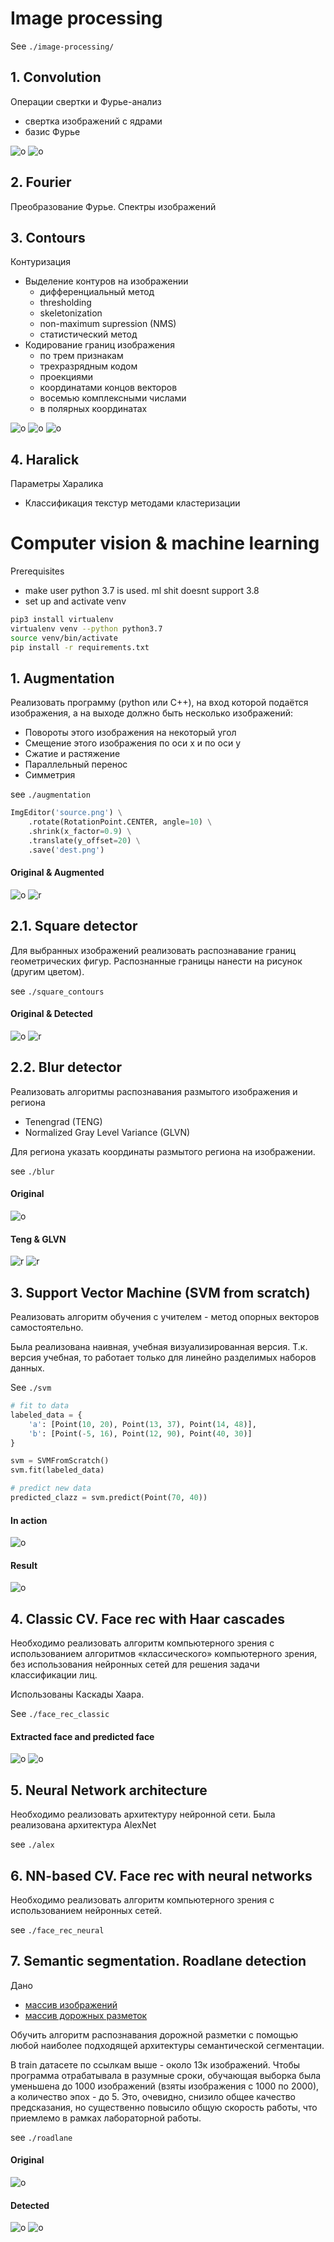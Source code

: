 # Image processing

See `./image-processing/`

## 1. Convolution

Операции свертки и Фурье-анализ    
- свертка изображений с ядрами
- базис Фурье
    
![o](image-processing/convolution/img/robin3.png) ![o](image-processing/convolution/img/robin3-p.png)
    
    
## 2. Fourier

Преобразование Фурье. Спектры изображений


## 3. Contours

Контуризация
- Выделение контуров на изображении
    - дифференциальный метод
    - thresholding
    - skeletonization
    - non-maximum supression (NMS)
    - статистический метод
- Кодирование границ изображения
    - по трем признакам
    - трехразрядным кодом
    - проекциями
    - координатами концов векторов
    - восемью комплексными числами
    - в полярных координатах
    
![o](image-processing/contours/boundaries_encoding/star.png) ![o](image-processing/contours/boundaries_encoding/pine5.jpg) ![o](image-processing/contours/boundaries_encoding/letter.png)
        
## 4. Haralick

Параметры Харалика
- Классификация текстур методами кластеризации
    
    
    
    
# Computer vision & machine learning

Prerequisites

- make user python 3.7 is used. ml shit doesnt support 3.8
- set up and activate venv
```bash
pip3 install virtualenv
virtualenv venv --python python3.7
source venv/bin/activate
pip install -r requirements.txt 
```





## 1. Augmentation

Реализовать программу (python или C++), на вход которой подаётся изображения, а на выходе должно быть несколько изображений:

- Повороты этого изображения на некоторый угол
- Смещение этого изображения по оси x и по оси y
- Сжатие и растяжение
- Параллельный перенос
- Симметрия

see `./augmentation`

```python
ImgEditor('source.png') \
    .rotate(RotationPoint.CENTER, angle=10) \
    .shrink(x_factor=0.9) \
    .translate(y_offset=20) \
    .save('dest.png')
```

#### Original & Augmented

![o](augmentation/face.png) ![r](augmentation/res.png)




## 2.1. Square detector

Для выбранных изображений реализовать распознавание границ геометрических фигур. 
Распознанные границы нанести на рисунок (другим цветом).

see `./square_contours`

#### Original & Detected

![o](square_contours/squares.jpg) ![r](square_contours/res.png)










## 2.2. Blur detector

Реализовать алгоритмы распознавания размытого изображения и региона
- Tenengrad (TENG)
- Normalized Gray Level Variance (GLVN)

Для региона указать координаты размытого региона на изображении.

see `./blur`

#### Original

![o](blur/original.png)

#### Teng & GLVN

![r](blur/teng-res.png) ![r](blur/glvn-res.png)




## 3. Support Vector Machine (SVM from scratch)

Реализовать алгоритм обучения с учителем - метод опорных векторов самостоятельно. 

Была реализована наивная, учебная визуализированная версия. 
Т.к. версия учебная, то работает только для линейно разделимых наборов данных.

See `./svm`

```python
# fit to data
labeled_data = {
    'a': [Point(10, 20), Point(13, 37), Point(14, 48)],
    'b': [Point(-5, 16), Point(12, 90), Point(40, 30)]
}

svm = SVMFromScratch()
svm.fit(labeled_data)

# predict new data
predicted_clazz = svm.predict(Point(70, 40))
```


#### In action

![o](svm/dots.gif)

#### Result

![o](svm/dots.png)






## 4. Classic CV. Face rec with Haar cascades

Необходимо реализовать алгоритм компьютерного зрения с использованием алгоритмов «классического» компьютерного зрения, 
без использования нейронных сетей для решения задачи классификации лиц.

Использованы Каскады Хаара.

See `./face_rec_classic`


#### Extracted face and predicted face

![o](face_rec_classic/p1.png) ![o](face_rec_classic/predict.png)






## 5. Neural Network architecture

Необходимо реализовать архитектуру нейронной сети. Была реализована архитектура AlexNet

see `./alex`




## 6. NN-based CV. Face rec with neural networks

Необходимо реализовать алгоритм компьютерного зрения с использованием нейронных сетей. 

see `./face_rec_neural`




## 7. Semantic segmentation. Roadlane detection

Дано
- [массив изображений](https://www.dropbox.com/s/rrh8lrdclzlnxzv/full_CNN_train.p?dl=0)
- [массив дорожных разметок](https://www.dropbox.com/s/ak850zqqfy6ily0/full_CNN_labels.p?dl=0)

Обучить алгоритм распознавания дорожной разметки с помощью любой наиболее подходящей архитектуры семантической сегментации.

В train датасете по ссылкам выше - около 13к изображений. Чтобы программа отрабатывала в разумные сроки, 
обучающая выборка была уменьшена до 1000 изображений (взяты изображения с 1000 по 2000), а количество эпох - до 5. 
Это, очевидно, снизило общее качество предсказания, но существенно повысило общую скорость работы, что приемлемо в рамках 
лабораторной работы.

see `./roadlane`

#### Original

![o](roadlane/original.gif)

#### Detected

![o](roadlane/merged.gif) ![o](roadlane/detected.gif)
